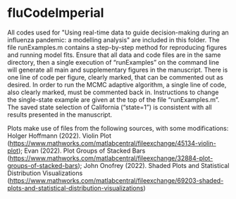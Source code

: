 # fluCodeImperial
All codes used for "Using real-time data to guide decision-making during an influenza pandemic: a modelling analysis" are included in this folder. The file runExamples.m contains a step-by-step method for reproducing figures and running model fits. Ensure that all data and code files are in the same directory, then a single execution of “runExamples” on the command line will generate all main and supplementary figures in the manuscript. There is one line of code per figure, clearly marked, that can be commented out as desired. In order to run the MCMC adaptive algorithm, a single line of code, also clearly marked, must be commented back in. Instructions to change the single-state example are given at the top of the file “runExamples.m”. The saved state selection of California (“state=1”) is consistent with all results presented in the manuscript. 
 
Plots make use of files from the following sources, with some modifications:
Holger Hoffmann (2022). Violin Plot (https://www.mathworks.com/matlabcentral/fileexchange/45134-violin-plot);
Evan (2022). Plot Groups of Stacked Bars (https://www.mathworks.com/matlabcentral/fileexchange/32884-plot-groups-of-stacked-bars);
John Onofrey (2022). Shaded Plots and Statistical Distribution Visualizations (https://www.mathworks.com/matlabcentral/fileexchange/69203-shaded-plots-and-statistical-distribution-visualizations)
